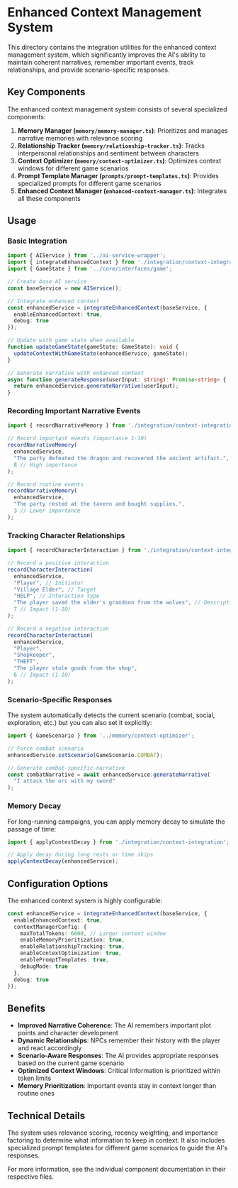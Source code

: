 # Enhanced Context Management System

This directory contains the integration utilities for the enhanced context management system, which significantly improves the AI's ability to maintain coherent narratives, remember important events, track relationships, and provide scenario-specific responses.

## Key Components

The enhanced context management system consists of several specialized components:

1. **Memory Manager (`memory/memory-manager.ts`)**: Prioritizes and manages narrative memories with relevance scoring
2. **Relationship Tracker (`memory/relationship-tracker.ts`)**: Tracks interpersonal relationships and sentiment between characters
3. **Context Optimizer (`memory/context-optimizer.ts`)**: Optimizes context windows for different game scenarios 
4. **Prompt Template Manager (`prompts/prompt-templates.ts`)**: Provides specialized prompts for different game scenarios
5. **Enhanced Context Manager (`enhanced-context-manager.ts`)**: Integrates all these components

## Usage

### Basic Integration

```typescript
import { AIService } from '../ai-service-wrapper';
import { integrateEnhancedContext } from './integration/context-integration';
import { GameState } from '../core/interfaces/game';

// Create base AI service
const baseService = new AIService();

// Integrate enhanced context
const enhancedService = integrateEnhancedContext(baseService, {
  enableEnhancedContext: true,
  debug: true
});

// Update with game state when available
function updateGameState(gameState: GameState): void {
  updateContextWithGameState(enhancedService, gameState);
}

// Generate narrative with enhanced context
async function generateResponse(userInput: string): Promise<string> {
  return enhancedService.generateNarrative(userInput);
}
```

### Recording Important Narrative Events

```typescript
import { recordNarrativeMemory } from './integration/context-integration';

// Record important events (importance 1-10)
recordNarrativeMemory(
  enhancedService, 
  "The party defeated the dragon and recovered the ancient artifact.",
  8 // High importance
);

// Record routine events
recordNarrativeMemory(
  enhancedService,
  "The party rested at the tavern and bought supplies.",
  3 // Lower importance
);
```

### Tracking Character Relationships

```typescript
import { recordCharacterInteraction } from './integration/context-integration';

// Record a positive interaction
recordCharacterInteraction(
  enhancedService,
  "Player", // Initiator
  "Village Elder", // Target
  "HELP", // Interaction type
  "The player saved the elder's grandson from the wolves", // Description
  7 // Impact (1-10)
);

// Record a negative interaction
recordCharacterInteraction(
  enhancedService,
  "Player",
  "Shopkeeper",
  "THEFT",
  "The player stole goods from the shop",
  6 // Impact (1-10)
);
```

### Scenario-Specific Responses

The system automatically detects the current scenario (combat, social, exploration, etc.) but you can also set it explicitly:

```typescript
import { GameScenario } from '../memory/context-optimizer';

// Force combat scenario
enhancedService.setScenario(GameScenario.COMBAT);

// Generate combat-specific narrative
const combatNarrative = await enhancedService.generateNarrative(
  "I attack the orc with my sword"
);
```

### Memory Decay

For long-running campaigns, you can apply memory decay to simulate the passage of time:

```typescript
import { applyContextDecay } from './integration/context-integration';

// Apply decay during long rests or time skips
applyContextDecay(enhancedService);
```

## Configuration Options

The enhanced context system is highly configurable:

```typescript
const enhancedService = integrateEnhancedContext(baseService, {
  enableEnhancedContext: true,
  contextManagerConfig: {
    maxTotalTokens: 6000, // Larger context window
    enableMemoryPrioritization: true,
    enableRelationshipTracking: true,
    enableContextOptimization: true,
    enablePromptTemplates: true,
    debugMode: true
  },
  debug: true
});
```

## Benefits

- **Improved Narrative Coherence**: The AI remembers important plot points and character development
- **Dynamic Relationships**: NPCs remember their history with the player and react accordingly
- **Scenario-Aware Responses**: The AI provides appropriate responses based on the current game scenario
- **Optimized Context Windows**: Critical information is prioritized within token limits
- **Memory Prioritization**: Important events stay in context longer than routine ones

## Technical Details

The system uses relevance scoring, recency weighting, and importance factoring to determine what information to keep in context. It also includes specialized prompt templates for different game scenarios to guide the AI's responses.

For more information, see the individual component documentation in their respective files. 